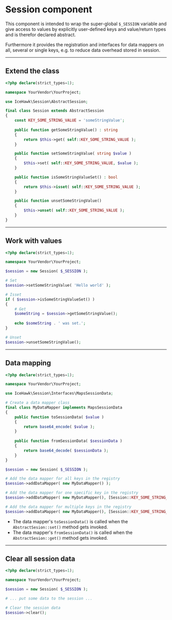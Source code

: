 # Session component

This component is intended to wrap the super-global `$_SESSION` variable and give 
access to values by explicitly user-defined keys and value/return types 
and is therefor declared abstract.

Furthermore it provides the registration and interfaces for data mappers on all, several or single keys, e.g. to reduce data overhead stored in session.

<hr class="blockspace">

## Extend the class
 
```php
<?php declare(strict_types=1);

namespace YourVendor\YourProject;

use IceHawk\Session\AbstractSession;

final class Session extends AbstractSession
{
    const KEY_SOME_STRING_VALUE = 'someStringValue';
    
    public function getSomeStringValue() : string
    {
        return $this->get( self::KEY_SOME_STRING_VALUE );
    }

    public function setSomeStringValue( string $value )
    {
        $this->set( self::KEY_SOME_STRING_VALUE, $value );
    }

    public function isSomeStringValueSet() : bool
    {
        return $this->isset( self::KEY_SOME_STRING_VALUE );
    }

    public function unsetSomeStringValue()
    {
        $this->unset( self::KEY_SOME_STRING_VALUE );
    }
}
```

<hr class="blockspace">

## Work with values

```php
<?php declare(strict_types=1);

namespace YourVendor\YourProject;

$session = new Session( $_SESSION );

# Set
$session->setSomeStringValue( 'Hello world' );

# Isset
if ( $session->isSomeStringValueSet() )
{
    # Get
    $someString = $session->getSomeStringValue();
    
    echo $someString . ' was set.';
}

# Unset 
$session->unsetSomeStringValue();
```

<hr class="blockspace">

## Data mapping

```php
<?php declare(strict_types=1);

namespace YourVendor\YourProject;

use IceHawk\Session\Interfaces\MapsSessionData;

# Create a data mapper class
final class MyDataMapper implements MapsSessionData
{
	public function toSessionData( $value ) 
	{
        return base64_encode( $value );
	}
	
	public function fromSessionData( $sessionData ) 
	{
		return base64_decode( $sessionData );
	}
}

$session = new Session( $_SESSION );

# Add the data mapper for all keys in the registry
$session->addDataMapper( new MyDataMapper() );

# Add the data mapper for one specific key in the registry
$session->addDataMapper( new MyDataMapper(), [Session::KEY_SOME_STRING_VALUE] );

# Add the data mapper for multiple keys in the registry
$session->addDataMapper( new MyDataMapper(), [Session::KEY_SOME_STRING_VALUE, Session::KEY_SOME_OTHER_VALUE] );
```

- The data mapper's `toSessionData()` is called when the `AbstractSesion::set()` method gets invoked.
- The data mapper's `fromSessionData()` is called when the `AbstractSesion::get()` method gets invoked.

<hr class="blockspace">

## Clear all session data

```php
<?php declare(strict_types=1);

namespace YourVendor\YourProject;

$session = new Session( $_SESSION );

# ... put some data to the session ...

# Clear the session data
$session->clear();
```
